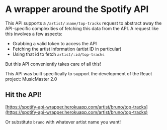 # A wrapper around the Spotify API

This API supports a `/artist/:name/top-tracks` request to abstract away the API-specific complexities of fetching this data from the API. A request like this involves a few aspects:
* Grabbing a valid token to access the API
* Fetching the artist information (artist ID in particular)
* Using that id to fetch `artist/:id/top-tracks`

But this API conveniently takes care of all this!

This API was built specifically to support the development of the React project: MusicMaster 2.0

## Hit the API!
[https://spotify-api-wrapper.herokuapp.com/artist/bruno/top-tracks](https://spotify-api-wrapper.herokuapp.com/artist/bruno/top-tracks)

Or substitute `bruno` with whatever artist name you want!
